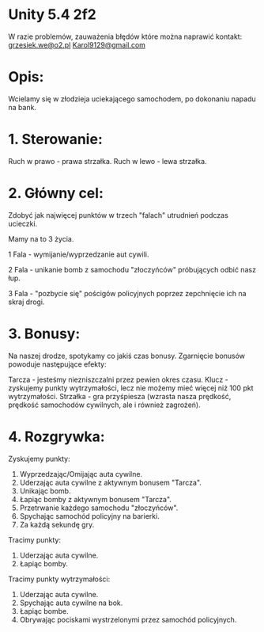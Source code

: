 # Unity 5.4 2f2

W razie problemów, zauważenia błędów które można naprawić kontakt:
grzesiek.we@o2.pl
Karol9129@gmail.com

# Opis:

Wcielamy się w złodzieja uciekającego samochodem, po dokonaniu napadu na bank.

# 1. Sterowanie:
Ruch w prawo - prawa strzałka.
Ruch w lewo - lewa strzałka.

# 2. Główny cel:
Zdobyć jak najwięcej punktów w trzech "falach" utrudnień podczas ucieczki.

Mamy na to 3 życia.

1 Fala - wymijanie/wyprzedzanie aut cywili.

2 Fala - unikanie bomb z samochodu "złoczyńców" próbujących odbić nasz łup.

3 Fala - "pozbycie się" pościgów policyjnych poprzez zepchnięcie ich na skraj drogi.

# 3. Bonusy:

Na naszej drodze, spotykamy co jakiś czas bonusy.
Zgarnięcie bonusów powoduje następujące efekty:

Tarcza - jesteśmy niezniszczalni przez pewien okres czasu.
Klucz - zyskujemy punkty wytrzymałości, lecz nie możemy mieć więcej niż 100 pkt wytrzymałości.
Strzałka - gra przyśpiesza (wzrasta nasza prędkość, prędkość samochodów cywilnych, ale i również zagrożeń).

# 4. Rozgrywka:

Zyskujemy punkty:
1. Wyprzedzając/Omijając auta cywilne.
2. Uderzając auta cywilne z aktywnym bonusem "Tarcza".
2. Unikając bomb.
3. Łapiąc bomby z aktywnym bonusem "Tarcza".
4. Przetrwanie każdego samochodu "złoczyńców".
5. Spychając samochód policyjny na barierki.
6. Za każdą sekundę gry.

Tracimy punkty:
1. Uderzając auta cywilne.
2. Łapiąc bomby.

Tracimy punkty wytrzymałości:
1. Uderzając auta cywilne.
2. Spychając auta cywilne na bok.
3. Łapiąc bombe. 
4. Obrywając pociskami wystrzelonymi przez samochód policyjnych.
